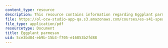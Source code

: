 ```yaml
---
content_type: resource
description: This resource contains information regarding Eggplant parmesan.
file: https://ol-ocw-studio-app-qa.s3.amazonaws.com/courses/es-s41-speak-italian-with-your-mouth-full-spring-2012/5ce3bd84eb9b15b3f705e16853b2fd88_MITES_S41S12_recipe_6a.pdf
file_type: application/pdf
resourcetype: Document
title: Eggplant parmesan
uid: 5ce3bd84-eb9b-15b3-f705-e16853b2fd88
---
```

